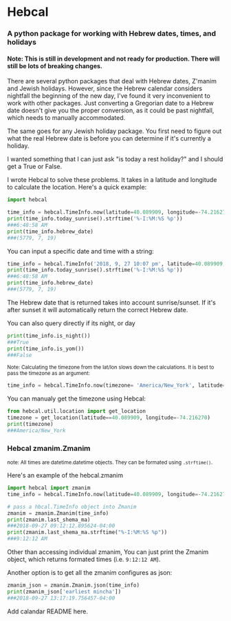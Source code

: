 # Hebcal
### A python package for working with Hebrew dates, times, and holidays

#### Note: This is still in development and not ready for production. There will still be lots of breaking changes.
There are several python packages that deal with Hebrew dates, Z'manim and Jewish holidays. However, since the Hebrew calendar considers nightfall the beginning of the new day, I've found it very inconvenient to work with other packages. Just converting a Gregorian date to a Hebrew date doesn't give you the proper conversion, as it could be past nightfall, which needs to manually accommodated.

The same goes for any Jewish holiday package. You first need to figure out what the real Hebrew date is before you can determine if it's currently a holiday.

I wanted something that I can just ask "is today a rest holiday?" and I should get a True or False.

I wrote Hebcal to solve these problems. It takes in a latitude and longitude to calculate the location. Here's a quick example:
```python
import hebcal

time_info = hebcal.TimeInfo.now(latitude=40.089909, longitude=-74.216270)
print(time_info.today_sunrise().strftime('%-I:%M:%S %p'))
###6:48:58 AM
print(time_info.hebrew_date)
###(5779, 7, 19)
```
You can input a specific date and time with a string:
```python
time_info = hebcal.TimeInfo('2018, 9, 27 10:07 pm', latitude=40.089909, longitude=-74.216270)
print(time_info.today_sunrise().strftime('%-I:%M:%S %p'))
###6:48:58 AM
print(time_info.hebrew_date)
###(5779, 7, 19)
```
The Hebrew date that is returned takes into account sunrise/sunset. If it's after sunset it will automatically return the correct Hebrew date.

You can also query directly if its night, or day
```python
print(time_info.is_night())
###True
print(time_info.is_yom())
###False
```
<sub>
Note: Calculating the timezone from the lat/lon slows down the calculations. It is best to pass the timezone as an argument:</sub>

```python
time_info = hebcal.TimeInfo.now(timezone= 'America/New_York', latitude=40.089909, longitude=-74.216270)
```
You can manualy get the timezone using Hebcal:
```python
from hebcal.util.location import get_location
timezone = get_location(latitude==40.089909, longitude=-74.216270)
print(timezone)
###America/New_York
```


### Hebcal zmanim.Zmanim
<sub>note: All times are datetime.datetime objects. They can be formated using `.strftime()`.</sub>

Here's an example of the hebcal.zmanim
```python
import hebcal import zmanim
time_info = hebcal.TimeInfo.now(latitude=40.089909, longitude=-74.216270)

# pass a hbcal.TimeInfo object into Zmanim
zmanim = zmanim.Zmanim(time_info)
print(zmanim.last_shema_ma)
###2018-09-27 09:12:12.895624-04:00
print(zmanim.last_shema_ma.strftime("%-I:%M:%S %p"))
###9:12:12 AM
```
Other than accessing individual zmanim, You can just print the Zmanim object, which returns formated times (i.e. `9:12:12 AM`).

Another option is to get all the zmanim configures as json:
```python
zmanim_json = zmanim.Zmanim.json(time_info)
print(zmanim_json['earliest mincha'])
###2018-09-27 13:17:19.756457-04:00
```

Add calandar README here.